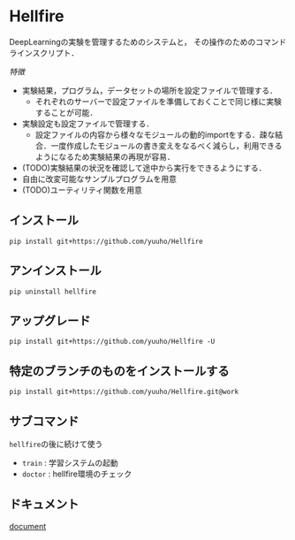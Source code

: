 # Hellfire

DeepLearningの実験を管理するためのシステムと，
その操作のためのコマンドラインスクリプト．

*特徴*
- 実験結果，プログラム，データセットの場所を設定ファイルで管理する．
    - それぞれのサーバーで設定ファイルを準備しておくことで同じ様に実験することが可能．
- 実験設定も設定ファイルで管理する．
    - 設定ファイルの内容から様々なモジュールの動的importをする．疎な結合．一度作成したモジュールの書き変えをなるべく減らし，利用できるようになるため実験結果の再現が容易．
- (TODO)実験結果の状況を確認して途中から実行をできるようにする．
- 自由に改変可能なサンプルプログラムを用意
- (TODO)ユーティリティ関数を用意

## インストール
```
pip install git+https://github.com/yuuho/Hellfire
```

## アンインストール
```
pip uninstall hellfire
```

## アップグレード
```
pip install git+https://github.com/yuuho/Hellfire -U
```

## 特定のブランチのものをインストールする
```
pip install git+https://github.com/yuuho/Hellfire.git@work
```

## サブコマンド
``hellfire``の後に続けて使う
- ``train`` : 学習システムの起動
- ``doctor`` : hellfire環境のチェック


## ドキュメント
[document](.doc/index.md)
